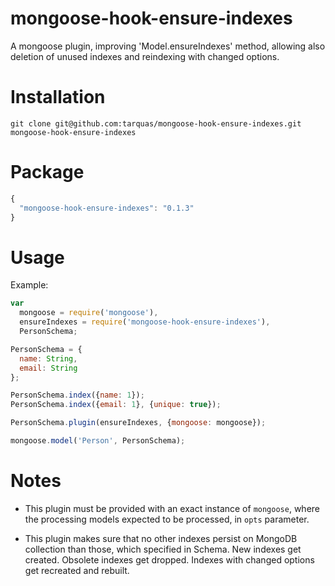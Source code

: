 # mongoose-hook-ensure-indexes
A mongoose plugin, improving 'Model.ensureIndexes' method, allowing also deletion of unused indexes and reindexing with changed options.

# Installation
```shell
git clone git@github.com:tarquas/mongoose-hook-ensure-indexes.git mongoose-hook-ensure-indexes
```

# Package
```js
{
  "mongoose-hook-ensure-indexes": "0.1.3"
}
```

# Usage

Example:

```js
var
  mongoose = require('mongoose'),
  ensureIndexes = require('mongoose-hook-ensure-indexes'),
  PersonSchema;

PersonSchema = {
  name: String,
  email: String
};

PersonSchema.index({name: 1});
PersonSchema.index({email: 1}, {unique: true});

PersonSchema.plugin(ensureIndexes, {mongoose: mongoose});

mongoose.model('Person', PersonSchema);
```

# Notes

* This plugin must be provided with an exact instance of `mongoose`, where the processing models expected to be processed, in `opts` parameter.

* This plugin makes sure that no other indexes persist on MongoDB collection than those, which specified in Schema. New indexes get created. Obsolete indexes get dropped. Indexes with changed options get recreated and rebuilt.
